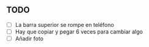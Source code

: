 ## TODO
- [ ] La barra superior se rompe en teléfono
- [ ] Hay que copiar y pegar 6 veces para cambiar algo
- [ ] Añadir foto
